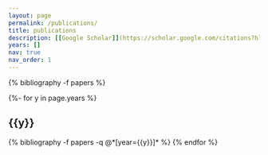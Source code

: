 ```yaml
---
layout: page
permalink: /publications/
title: publications
description: [[Google Scholar]](https://scholar.google.com/citations?hl=zh-CN&user=hr2JciwAAAAJ)
years: []
nav: true
nav_order: 1
---
```

<!-- _pages/publications.md -->
<div class="publications">




{% bibliography -f papers %}


{%- for y in page.years %}
  <h2 class="year">{{y}}</h2>
  {% bibliography -f papers -q @*[year={{y}}]* %}
{% endfor %}



</div>